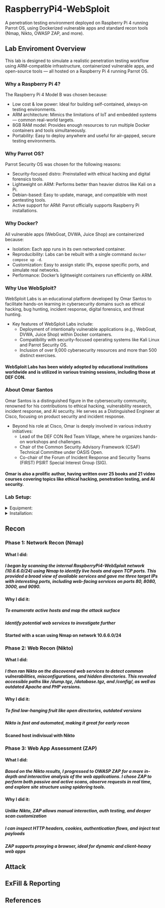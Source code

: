 # RaspberryPi4-WebSploit
A penetration testing environment deployed on Raspberry Pi 4 running Parrot OS, using Dockerized vulnerable apps and standard recon tools (Nmap, Nikto, OWASP ZAP, and more).

## Lab Enviroment Overview
This lab is designed to simulate a realistic penetration testing workflow using ARM-compatible infrastructure, containerized vulnerable apps, and open-source tools — all hosted on a Raspberry Pi 4 running Parrot OS.

### Why a Raspberry Pi 4?
The Raspberry Pi 4 Model B was chosen because:
- Low cost & low power: Ideal for building self-contained, always-on testing environments.
- ARM architecture: Mimics the limitations of IoT and embedded systems — common real-world targets.
- 8GB RAM model: Provides enough resources to run multiple Docker containers and tools simultaneously.
- Portability: Easy to deploy anywhere and useful for air-gapped, secure testing environments.
### Why Parrot OS?
Parrot Security OS was chosen for the following reasons:
- Security-focused distro: Preinstalled with ethical hacking and digital forensics tools.
- Lightweight on ARM: Performs better than heavier distros like Kali on a Pi.
- Debian-based: Easy to update, manage, and compatible with most pentesting tools.
- Active support for ARM: Parrot officially supports Raspberry Pi installations.
### Why Docker?
All vulnerable apps (WebGoat, DVWA, Juice Shop) are containerized because:
- Isolation: Each app runs in its own networked container.
- Reproducibility: Labs can be rebuilt with a single command ```docker compose up -d```.
- Customization: Easy to assign static IPs, expose specific ports, and simulate real networks.
- Performance: Docker’s lightweight containers run efficiently on ARM.
### Why Use WebSploit?
WebSploit Labs is an educational platform developed by Omar Santos to facilitate hands-on learning in cybersecurity domains such as ethical hacking, bug hunting, incident response, digital forensics, and threat hunting.
- Key features of WebSploit Labs include:
  - Deployment of intentionally vulnerable applications (e.g., WebGoat, DVWA, Juice Shop) within Docker containers.
  - Compatibility with security-focused operating systems like Kali Linux and Parrot Security OS.
  - Inclusion of over 9,000 cybersecurity resources and more than 500 distinct exercises.
#### WebSploit Labs has been widely adopted by educational institutions worldwide and is utilized in various training sessions, including those at DEF CON.
### About Omar Santos
Omar Santos is a distinguished figure in the cybersecurity community, renowned for his contributions to ethical hacking, vulnerability research, incident response, and AI security. He serves as a Distinguished Engineer at Cisco, focusing on product security and incident response.
- Beyond his role at Cisco, Omar is deeply involved in various industry initiatives:
  - Lead of the DEF CON Red Team Village, where he organizes hands-on workshops and challenges. 
  - Chair of the Common Security Advisory Framework (CSAF) Technical Committee under OASIS Open.
  - Co-chair of the Forum of Incident Response and Security Teams (FIRST) PSIRT Special Interest Group (SIG).
#### Omar is also a prolific author, having written over 25 books and 21 video courses covering topics like ethical hacking, penetration testing, and AI security.

### Lab Setup:

<details>
<summary>Equipment:</summary>

- **Model**:  
  - Raspberry Pi 4 Model B  
- **Operating System**:  
  - Linux parrot 6.12.25+rpt-rpi-v8 #1 SMP PREEMPT Debian 1:6.12.25-1+rpt1 (2025-04-30) aarch64 GNU/Linux  
- **Memory**:  
  - 8GB  
- **Storage**:  
  - 128GB  
- **Infographic**:
  - ![507](/pics/507.png)
  - cmdline:
```bash
┌─[root@parrot]─[~]
└──╼ #uname -a
Linux parrot 6.12.25+rpt-rpi-v8 #1 SMP PREEMPT Debian 1:6.12.25-1+rpt1 (2025-04-30) aarch64 GNU/Linux
┌─[root@parrot]─[~]
└──╼ #free -h
           	total    	used    	free  	shared  buff/cache   available
Mem:       	7.6Gi   	3.0Gi   	1.5Gi   	486Mi   	3.7Gi   	4.6Gi
Swap:       	99Mi   	512Ki    	99Mi
┌─[root@parrot]─[~]
└──╼ #df -h
Filesystem  	Size  Used Avail Use% Mounted on
udev        	3.6G 	0  3.6G   0% /dev
tmpfs       	783M  1.8M  781M   1% /run
/dev/mmcblk0p2  117G   32G   80G  29% /
tmpfs       	3.9G 	0  3.9G   0% /dev/shm
tmpfs       	5.0M   16K  5.0M   1% /run/lock
/dev/mmcblk0p1  510M  156M  355M  31% /boot/firmware
tmpfs       	783M   84K  783M   1% /run/user/1000
overlay     	117G   32G   80G  29% /var/lib/docker/overlay2/ed680fa0ce29360f2cbcff3d1632e2debeea5d656e754deff51308c9c2a05d1b/merged
overlay     	117G   32G   80G  29% /var/lib/docker/overlay2/7e4559539a5a7c09ae0f40149a342beef3b9b675cb3a17ad1ee8a138158325f3/merged
overlay     	117G   32G   80G  29% /var/lib/docker/overlay2/866b8c8f7df850453ebab6f9799e8fede3109b733d380ee62db85c2be9c19d69/merged
┌─[root@parrot]─[~]
└──╼ #
```
</details>

<details>
<summary>Installation:</summary>

- **Download Operating System (Parrot or Kali)**:  
  - Download ParrotOS for RaspberryPi 4 here:
    - https://www.parrotsec.org/ 
  - Download Kali Linux for RaspberryPi 4 here:
    - n/a
- **Flash image to disk using RaspberryPi Imager**:  
  - ![464](pics/464.png)
  - Download RaspberryPi Imager here:
    - https://www.raspberrypi.org/ 
- **Boot Pi with Parrot or Kali OS default login's**:  
  - ParrotOS:
    - pi
    - parrot
  - Kali Linux:
    - n/a
    - n/a  
- **Download and install Websploit Labs**:  
  - Installation Script:
    - ```curl -sSL https://websploit.org/install.sh | sudo bash```
    - ![659](pics/659.png)  
- **Updating Websploit Docker containers to support ARM arch**:  
  - From the cmdline login into root
    - ```sudo su```
  - Move to Root's root directory to find the Websploit home directory ~/h4cker
    - ```cd ~/```
  - Stay in the root directory & shutdown & remove all running conatiners
    - 1. Stop All Containers
      - ```docker stop $(docker ps -aq)```
    - 2. Remove All Containers
      - ```docker rm $(docker ps -aq)```
    - 3. (Optional) Clean Up Volumes and Networks
       - ```docker volume prune -f```
       - ```docker network prune -f```
    - 4. (Optional) Verify Clean State
      - ```docker ps -a```
  - Copy provider docker-compose file & keep as referance
    - ```cp docker-compose.yml example-docker-compose.yml```
    - ![689](pics/689.png)
  - Create/Edit docker-compose file that supports ARM arch
    - ```nano docker-compose.yml```
    - ![693](pics/693.png)
    - New docker-compose.yml file that supports ARM arch & recreates networks
      - ```docker-compose.yaml```
```yaml
services:
  webgoat:
    container_name: webgoat
    image: webgoat/webgoat:v2023.5
    restart: unless-stopped
    networks:
      websploit:
        ipv4_address: 10.6.6.11

  juice-shop:
    container_name: juice-shop
    image: bkimminich/juice-shop
    restart: unless-stopped
    networks:
      websploit:
        ipv4_address: 10.6.6.12

  dvwa:
    container_name: dvwa
    image: cambarts/arm-dvwa:latest
    restart: unless-stopped
    networks:
      websploit:
        ipv4_address: 10.6.6.13

networks:
  websploit:
    driver: bridge
    ipam:
      config:
        - subnet: 10.6.6.0/24
          gateway: 10.6.6.1

```
  - Build & start new docker containers & network
    - ```docker-compose up -d```
  - Confirm containers and network are working properly
    - ```docker ps```
    - ![707](pics/707.png)
  - Use Websploit built in container scanner
    - ```containers```
    - ![710](pics/710.png)

</details>

## Recon


### Phase 1: Network Recon (Nmap)


#### What I did:


##### I began by scanning the internal RaspberryPi4-WebSploit network (10.6.6.0/24) using Nmap to identify live hosts and open TCP ports. This provided a broad view of available services and gave me three target IPs with interesting ports, including web-facing services on ports 80, 8080, 3000, and 9090.


#### Why I did it:


##### To enumerate active hosts and map the attack surface


##### Identify potential web services to investigate further


#### Started with a scan using Nmap on network 10.6.6.0/24


### Phase 2: Web Recon (Nikto)


#### What I did:


##### I then ran Nikto on the discovered web services to detect common vulnerabilities, misconfigurations, and hidden directories. This revealed accessible paths like /dump.tgz, /database.tgz, and /config/, as well as outdated Apache and PHP versions.


#### Why I did it:


##### To find low-hanging fruit like open directories, outdated versions


##### Nikto is fast and automated, making it great for early recon


#### Scaned host indivisual with Nikto


### Phase 3: Web App Assessment (ZAP)


#### What I did:


##### Based on the Nikto results, I progressed to OWASP ZAP for a more in-depth and interactive analysis of the web applications. I chose ZAP to perform both passive and active scans, observe requests in real time, and explore site structure using spidering tools.


#### Why I did it:


##### Unlike Nikto, ZAP allows manual interaction, auth testing, and deeper scan customization


##### I can inspect HTTP headers, cookies, authentication flows, and inject test payloads


##### ZAP supports proxying a browser, ideal for dynamic and client-heavy web apps


## Attack


## ExFill & Reporting


## References

